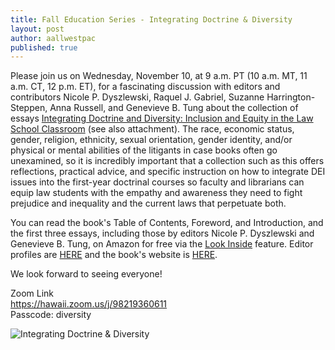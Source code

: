 ```yaml
---
title: Fall Education Series - Integrating Doctrine & Diversity
layout: post
author: aallwestpac
published: true
---
```


Please join us on Wednesday, November 10, at 9 a.m. PT (10 a.m. MT, 11 a.m. CT, 12 p.m. ET), for a fascinating discussion with editors and contributors Nicole P. Dyszlewski, Raquel J. Gabriel, Suzanne Harrington-Steppen, Anna Russell, and Genevieve B. Tung about the collection of essays [Integrating Doctrine and Diversity: Inclusion and Equity in the Law School Classroom](https://cap-press.com/books/isbn/9781531017019/Integrating-Doctrine-and-Diversity) (see also attachment).  The race, economic status, gender, religion, ethnicity, sexual orientation, gender identity, and/or physical or mental abilities of the litigants in case books often go unexamined, so it is incredibly important that a collection such as this offers reflections, practical advice, and specific instruction on how to integrate DEI issues into the first-year doctrinal courses so faculty and librarians can equip law students with the empathy and awareness they need to fight prejudice and inequality and the current laws that perpetuate both.

You can read the book's Table of Contents, Foreword, and Introduction, and the first three essays, including those by editors Nicole P. Dyszlewski and Genevieve B. Tung, on Amazon for free via the [Look Inside](https://read.amazon.com/kp/embed?asin=B0945VNXZT&preview=newtab&linkCode=kpe&ref_=cm_sw_r_kb_dp_39E8C98357PT356E82XS&reshareId=VK3EMH9470CCSY1994Q9&reshareChannel=system) feature.  Editor profiles are [HERE](https://read.amazon.com/kp/embed?asin=B0945VNXZT&preview=newtab&linkCode=kpe&ref_=cm_sw_r_kb_dp_39E8C98357PT356E82XS&reshareId=VK3EMH9470CCSY1994Q9&reshareChannel=system) and the book's website is [HERE](https://integratingdoctrineanddiversity.com/about-us).

We look forward to seeing everyone!

Zoom Link<br>
https://hawaii.zoom.us/j/98219360611<br>
Passcode: diversity<br>

![Integrating Doctrine & Diversity](https://aallwestpac.github.io/assets/posts/Integrating-Doctrine-and-Diversity.PNG "Integrating Doctrine & Diversity")
